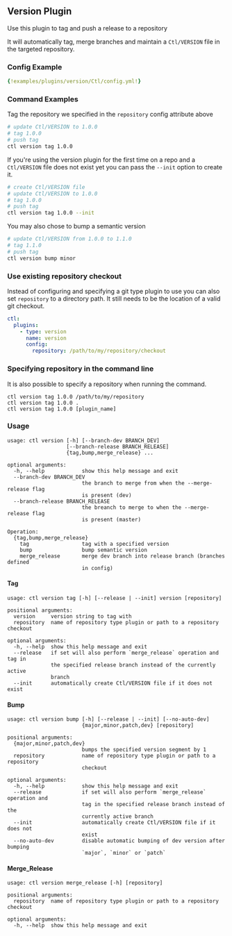## Version Plugin

Use this plugin to tag and push a release to a repository

It will automatically tag, merge branches and maintain a `Ctl/VERSION` file in the targeted repository.

### Config Example

```yaml
{!examples/plugins/version/Ctl/config.yml!}
```

### Command Examples

Tag the repository we specified in the `repository`
config attribute above

```sh
# update Ctl/VERSION to 1.0.0
# tag 1.0.0
# push tag
ctl version tag 1.0.0
```

If you're using the version plugin for the first time on a repo and a `Ctl/VERSION` file does not exist yet you can pass the `--init` option to create it.

```sh
# create Ctl/VERSION file
# update Ctl/VERSION to 1.0.0
# tag 1.0.0
# push tag
ctl version tag 1.0.0 --init
```

You may also chose to bump a semantic version

```sh
# update Ctl/VERSION from 1.0.0 to 1.1.0
# tag 1.1.0
# push tag
ctl version bump minor
```

### Use existing repository checkout

Instead of configuring and specifying a git type plugin to use
you can also set `repository` to a directory path. It still needs
to be the location of a valid git checkout.


```yaml
ctl:
  plugins:
    - type: version
      name: version
      config:
        repository: /path/to/my/repository/checkout
```

### Specifying repository in the command line

It is also possible to specify a repository when running the
command.

```
ctl version tag 1.0.0 /path/to/my/repository
ctl version tag 1.0.0 .
ctl version tag 1.0.0 [plugin_name]
```

### Usage

```
usage: ctl version [-h] [--branch-dev BRANCH_DEV]
                   [--branch-release BRANCH_RELEASE]
                   {tag,bump,merge_release} ...

optional arguments:
  -h, --help            show this help message and exit
  --branch-dev BRANCH_DEV
                        the branch to merge from when the --merge-release flag
                        is present (dev)
  --branch-release BRANCH_RELEASE
                        the breanch to merge to when the --merge-release flag
                        is present (master)

Operation:
  {tag,bump,merge_release}
    tag                 tag with a specified version
    bump                bump semantic version
    merge_release       merge dev branch into release branch (branches defined
                        in config)
```

#### Tag

```
usage: ctl version tag [-h] [--release | --init] version [repository]

positional arguments:
  version     version string to tag with
  repository  name of repository type plugin or path to a repository checkout

optional arguments:
  -h, --help  show this help message and exit
  --release   if set will also perform `merge_release` operation and tag in
              the specified release branch instead of the currently active
              branch
  --init      automatically create Ctl/VERSION file if it does not exist
```

#### Bump

```
usage: ctl version bump [-h] [--release | --init] [--no-auto-dev]
                        {major,minor,patch,dev} [repository]

positional arguments:
  {major,minor,patch,dev}
                        bumps the specified version segment by 1
  repository            name of repository type plugin or path to a repository
                        checkout

optional arguments:
  -h, --help            show this help message and exit
  --release             if set will also perform `merge_release` operation and
                        tag in the specified release branch instead of the
                        currently active branch
  --init                automatically create Ctl/VERSION file if it does not
                        exist
  --no-auto-dev         disable automatic bumping of dev version after bumping
                        `major`, `minor` or `patch`
```

#### Merge_Release

```
usage: ctl version merge_release [-h] [repository]

positional arguments:
  repository  name of repository type plugin or path to a repository checkout

optional arguments:
  -h, --help  show this help message and exit
```
